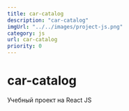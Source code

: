 ```yaml
---
title: car-catalog
description: "car-catalog"
imgUrl: "../../images/project-js.png"
category: js
url: car-catalog
priority: 0
---
```


# car-catalog

Учебный проект на React JS